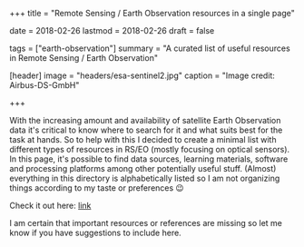 +++
title = "Remote Sensing / Earth Observation resources in a single page"

date = 2018-02-26
lastmod = 2018-02-26
draft = false

tags = ["earth-observation"]
summary = "A curated list of useful resources in Remote Sensing / Earth Observation"

[header]
image = "headers/esa-sentinel2.jpg"
caption = "Image credit: Airbus-DS-GmbH"

+++

With the increasing amount and availability of satellite Earth Observation data it's critical to know where to search for it and what suits best for the task at hands.
So to help with this I decided to create a minimal list with different types of resources in RS/EO (mostly focusing on optical sensors). In this page, it's possible to find data sources, learning materials, software and processing platforms among other potentially useful stuff. (Almost) everything in this directory is alphabetically listed so I am not organizing things according to my taste or preferences :wink:

Check it out here: [link](http://joaogoncalves.cc/Remote-Sensing-Earth-Observation-directory/)

I am certain that important resources or references are missing so let me know if you have suggestions to include here.
